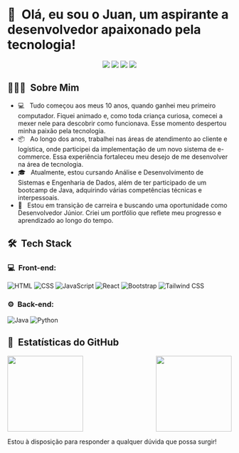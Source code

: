 <h1>👋 &nbsp;Olá, eu sou o Juan, um aspirante a desenvolvedor apaixonado pela tecnologia!</h1>
<p align="center">
<a href="https://www.instagram.com/juanmalachias/"><img src="https://img.shields.io/badge/-@juanmalachias-E4405F?style=flat-square&logo=Instagram&logoColor=white"/></a>
<a href="https://www.linkedin.com/in/juanmalachias/"><img src="https://img.shields.io/badge/-Juan%20Malachias-0077B5?style=flat-square&logo=Linkedin&logoColor=white"/></a>
<a href="https://github.com/Juanmalachias"><img src="https://img.shields.io/badge/-GitHub-333333?style=flat-square&logo=GitHub&logoColor=white"/></a>
<a href="https://juanmalachias.netlify.app/#In%C3%ADcio"><img src="https://img.shields.io/badge/-Portfólio-4A90E2?style=flat-square&logo=about.me&logoColor=white"/></a>
</p>

<h2> 👨🏻‍💻 &nbsp;Sobre Mim </h2>

- 💻 &nbsp; Tudo começou aos meus 10 anos, quando ganhei meu primeiro computador. Fiquei animado e, como toda criança curiosa, comecei a mexer nele para descobrir como funcionava. Esse momento despertou minha paixão pela tecnologia.
- 📦 &nbsp; Ao longo dos anos, trabalhei nas áreas de atendimento ao cliente e logística, onde participei da implementação de um novo sistema de e-commerce. Essa experiência fortaleceu meu desejo de me desenvolver na área de tecnologia.
- 🎓 &nbsp; Atualmente, estou cursando Análise e Desenvolvimento de Sistemas e Engenharia de Dados, além de ter participado de um bootcamp de Java, adquirindo várias competências técnicas e interpessoais.
- 🚀 &nbsp; Estou em transição de carreira e buscando uma oportunidade como Desenvolvedor Júnior. Criei um portfólio que reflete meu progresso e aprendizado ao longo do tempo.

<h2> 🛠 &nbsp;Tech Stack</h2>
<h3>💻 &nbsp;Front-end:</h3>

![HTML](https://img.shields.io/badge/-HTML-333333?style=flat&logo=HTML5)
![CSS](https://img.shields.io/badge/-CSS-333333?style=flat&logo=CSS3&logoColor=1572B6)
![JavaScript](https://img.shields.io/badge/-JavaScript-333333?style=flat&logo=javascript)
![React](https://img.shields.io/badge/-React-333333?style=flat&logo=react)
![Bootstrap](https://img.shields.io/badge/-Bootstrap-333333?style=flat&logo=bootstrap)
![Tailwind CSS](https://img.shields.io/badge/-Tailwind%20CSS-333333?style=flat&logo=tailwindcss)

<h3>⚙️ &nbsp;Back-end:</h3>

![Java](https://img.shields.io/badge/-Java-333333?style=flat&logo=java)
![Python](https://img.shields.io/badge/-Python-333333?style=flat&logo=python)

<h2>🚀 &nbsp;Estatísticas do GitHub</h2>

<div>
  <img  height="170em" src="https://github-readme-stats-sigma-five.vercel.app/api?username=Juanmalachias&show_icons=true&theme=dark&include_all_commits=true&count_private=true"/>
  <img align="right" height="170em" src="https://github-readme-stats-sigma-five.vercel.app/api/top-langs/?username=Juanmalachias&layout=compact&langs_count=16&theme=dark"/>
</div>

Estou à disposição para responder a qualquer dúvida que possa surgir!
